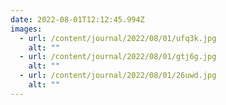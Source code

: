 ```yaml
---
date: 2022-08-01T12:12:45.994Z
images:
  - url: /content/journal/2022/08/01/ufq3k.jpg
    alt: ""
  - url: /content/journal/2022/08/01/gtj6g.jpg
    alt: ""
  - url: /content/journal/2022/08/01/26uwd.jpg
    alt: ""
---
```

